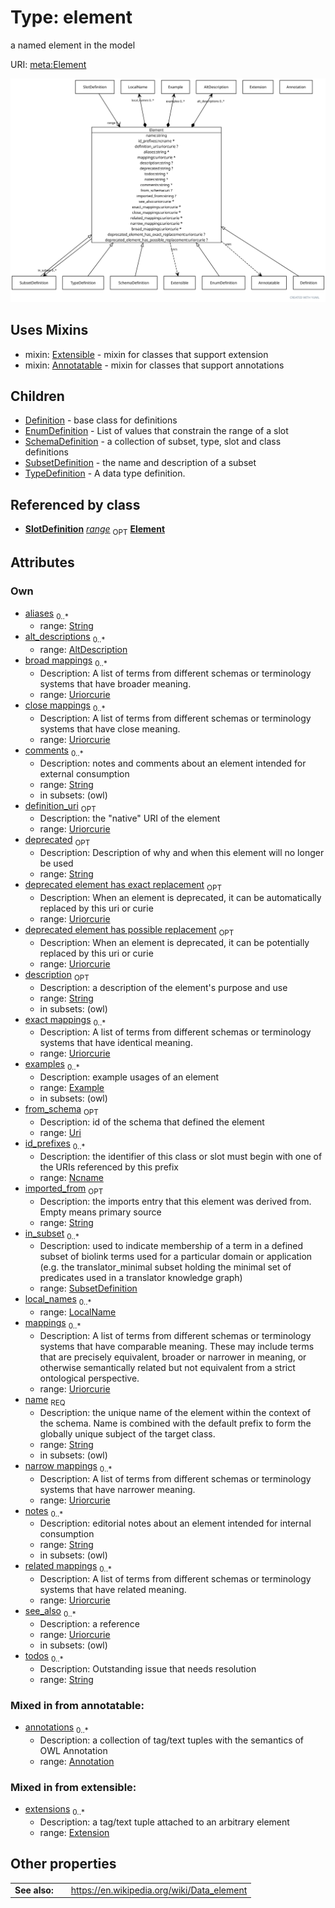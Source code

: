 
# Type: element


a named element in the model

URI: [meta:Element](https://w3id.org/biolink/biolinkml/meta/Element)


![img](images/Element.svg)

## Uses Mixins

 *  mixin: [Extensible](Extensible.md) - mixin for classes that support extension
 *  mixin: [Annotatable](Annotatable.md) - mixin for classes that support annotations

## Children

 * [Definition](Definition.md) - base class for definitions
 * [EnumDefinition](EnumDefinition.md) - List of values that constrain the range of a slot
 * [SchemaDefinition](SchemaDefinition.md) - a collection of subset, type, slot and class definitions
 * [SubsetDefinition](SubsetDefinition.md) - the name and description of a subset
 * [TypeDefinition](TypeDefinition.md) - A data type definition.

## Referenced by class

 *  **[SlotDefinition](SlotDefinition.md)** *[range](range.md)*  <sub>OPT</sub>  **[Element](Element.md)**

## Attributes


### Own

 * [aliases](aliases.md)  <sub>0..*</sub>
    * range: [String](types/String.md)
 * [alt_descriptions](alt_descriptions.md)  <sub>0..*</sub>
    * range: [AltDescription](AltDescription.md)
 * [broad mappings](broad_mappings.md)  <sub>0..*</sub>
    * Description: A list of terms from different schemas or terminology systems that have broader meaning.
    * range: [Uriorcurie](types/Uriorcurie.md)
 * [close mappings](close_mappings.md)  <sub>0..*</sub>
    * Description: A list of terms from different schemas or terminology systems that have close meaning.
    * range: [Uriorcurie](types/Uriorcurie.md)
 * [comments](comments.md)  <sub>0..*</sub>
    * Description: notes and comments about an element intended for external consumption
    * range: [String](types/String.md)
    * in subsets: (owl)
 * [definition_uri](definition_uri.md)  <sub>OPT</sub>
    * Description: the "native" URI of the element
    * range: [Uriorcurie](types/Uriorcurie.md)
 * [deprecated](deprecated.md)  <sub>OPT</sub>
    * Description: Description of why and when this element will no longer be used
    * range: [String](types/String.md)
 * [deprecated element has exact replacement](deprecated_element_has_exact_replacement.md)  <sub>OPT</sub>
    * Description: When an element is deprecated, it can be automatically replaced by this uri or curie
    * range: [Uriorcurie](types/Uriorcurie.md)
 * [deprecated element has possible replacement](deprecated_element_has_possible_replacement.md)  <sub>OPT</sub>
    * Description: When an element is deprecated, it can be potentially replaced by this uri or curie
    * range: [Uriorcurie](types/Uriorcurie.md)
 * [description](description.md)  <sub>OPT</sub>
    * Description: a description of the element's purpose and use
    * range: [String](types/String.md)
    * in subsets: (owl)
 * [exact mappings](exact_mappings.md)  <sub>0..*</sub>
    * Description: A list of terms from different schemas or terminology systems that have identical meaning.
    * range: [Uriorcurie](types/Uriorcurie.md)
 * [examples](examples.md)  <sub>0..*</sub>
    * Description: example usages of an element
    * range: [Example](Example.md)
    * in subsets: (owl)
 * [from_schema](from_schema.md)  <sub>OPT</sub>
    * Description: id of the schema that defined the element
    * range: [Uri](types/Uri.md)
 * [id_prefixes](id_prefixes.md)  <sub>0..*</sub>
    * Description: the identifier of this class or slot must begin with one of the URIs referenced by this prefix
    * range: [Ncname](types/Ncname.md)
 * [imported_from](imported_from.md)  <sub>OPT</sub>
    * Description: the imports entry that this element was derived from.  Empty means primary source
    * range: [String](types/String.md)
 * [in_subset](in_subset.md)  <sub>0..*</sub>
    * Description: used to indicate membership of a term in a defined subset of biolink terms used for a particular domain or application (e.g. the translator_minimal subset holding the minimal set of predicates used in a translator knowledge graph)
    * range: [SubsetDefinition](SubsetDefinition.md)
 * [local_names](local_names.md)  <sub>0..*</sub>
    * range: [LocalName](LocalName.md)
 * [mappings](mappings.md)  <sub>0..*</sub>
    * Description: A list of terms from different schemas or terminology systems that have comparable meaning. These may include terms that are precisely equivalent, broader or narrower in meaning, or otherwise semantically related but not equivalent from a strict ontological perspective.
    * range: [Uriorcurie](types/Uriorcurie.md)
 * [name](name.md)  <sub>REQ</sub>
    * Description: the unique name of the element within the context of the schema.  Name is combined with the default prefix to form the globally unique subject of the target class.
    * range: [String](types/String.md)
    * in subsets: (owl)
 * [narrow mappings](narrow_mappings.md)  <sub>0..*</sub>
    * Description: A list of terms from different schemas or terminology systems that have narrower meaning.
    * range: [Uriorcurie](types/Uriorcurie.md)
 * [notes](notes.md)  <sub>0..*</sub>
    * Description: editorial notes about an element intended for internal consumption
    * range: [String](types/String.md)
    * in subsets: (owl)
 * [related mappings](related_mappings.md)  <sub>0..*</sub>
    * Description: A list of terms from different schemas or terminology systems that have related meaning.
    * range: [Uriorcurie](types/Uriorcurie.md)
 * [see_also](see_also.md)  <sub>0..*</sub>
    * Description: a reference
    * range: [Uriorcurie](types/Uriorcurie.md)
    * in subsets: (owl)
 * [todos](todos.md)  <sub>0..*</sub>
    * Description: Outstanding issue that needs resolution
    * range: [String](types/String.md)

### Mixed in from annotatable:

 * [annotations](annotations.md)  <sub>0..*</sub>
    * Description: a collection of tag/text tuples with the semantics of OWL Annotation
    * range: [Annotation](Annotation.md)

### Mixed in from extensible:

 * [extensions](extensions.md)  <sub>0..*</sub>
    * Description: a tag/text tuple attached to an arbitrary element
    * range: [Extension](Extension.md)

## Other properties

|  |  |  |
| --- | --- | --- |
| **See also:** | | https://en.wikipedia.org/wiki/Data_element |

